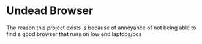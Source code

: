 # Undead Browser
 The reason this project exists is because of annoyance of not being able to find a good browser that runs on low end laptops/pcs
